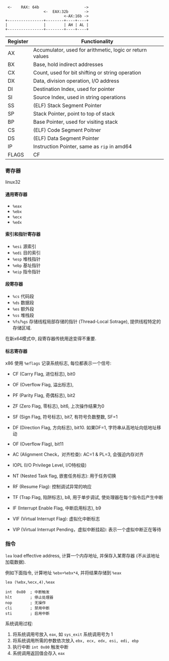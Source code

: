 ```
 <-    RAX: 64b                    ->         
                 <-  EAX:32b       ->
                          <-AX:16b ->
+----------------+--------+----+----+
|                |        | AH | AL |
+----------------+--------+----+----+
```

| Register | Functionality                                            |
| -------- | -------------------------------------------------------- |
| AX       | Accumulator, used for arithmetic, logic or return values |
| BX       | Base, hold indirect addresses                            |
| CX       | Count, used for bit shifting or string operation         |
| DX       | Data, division operation, I/O address                    |
| DI       | Destination Index, used for pointer                      |
| SI       | Source Index, used in string operations                  |
| SS       | (ELF) Stack Segment Pointer                                    |
| SP       | Stack Pointer, point to top of stack                     |
| BP       | Base Pointer, used for visiting stack                    |
| CS       | (ELF) Code Segment Poitner                                                         |
| DS       | (ELF) Data Segment Pointer                                     |
| IP       | Instruction Pointer, same as `rip` in amd64              |
| FLAGS    |  CF | ZF | SF ....                                                        |

### 寄存器

linux32 

#### 通用寄存器

- `%eax`
- `%ebx`
- `%ecx`
- `%edx`

#### 索引和指针寄存器

- `%esi` 源索引
- `%edi` 目的索引
- `%esp` 堆栈指针
- `%ebp` 基址指针
- `%eip` 指令指针

#### 段寄存器

- `%cs` 代码段
- `%ds` 数据段
- `%es` 额外段
- `%ss` 堆栈段
- `%fs`/`%gs` 存储线程局部存储的指针 (Thread-Local Sotrage), 提供线程特定的存储区域.

在新x64模式中, 段寄存器传统用途变得不重要.

#### 标志寄存器 

x86 使用 `%eflags` 记录系统标志, 每位都表示一个信号:

- CF (Carry Flag, 进位标志), bit0
- OF (Overflow Flag, 溢出标志), 
- PF (Parity Flag, 奇偶标志), bit2
- ZF (Zero Flag, 零标志), bit6, 上次操作结果为0
- SF (Sign Flag, 符号标志), bit7, 有符号负数整数, SF=1

- DF (Direction Flag, 方向标志), bit10. 如果DF=1, 字符串从高地址向低地址移动
- OF (Overflow Flag), bit11
- AC (Alignment Check，对齐检查): AC=1 & PL=3, 会强迫内存对齐

- IOPL (I/O Privilege Level, I/O特权级)
- NT (Nested Task flag, 嵌套任务标志): 用于任务切换

- RF (Resume Flag): 控制调试异常的响应
- TF (Trap Flag, 陷阱标志), b8, 用于单步调试, 使处理器在每个指令后产生中断

- IF (Interrupt Enable Flag, 中断启用标志), b9
- VIF (Virtual Interrupt Flag): 虚拟化中断标志
- VIP (Virtual Interrupt Pending，虚拟中断挂起): 表示一个虚拟中断正在等待


### 指令

`lea` load effective address, 计算一个内存地址, 并保存入某寄存器 (不从该地址加载数据).

例如下面指令, 计算地址 `%ebx+%ebx*4`, 并将结果存储到 `%eax`
```assembly
lea (%ebx,%ecx,4),%eax
```

```
int  0x80  ; 中断触发
hlt        ; 停止处理器
nop        ; 无操作
cli        ; 禁用中断
sti        ; 启用中断
```


系统调用过程:
1. 将系统调用号放入 `eax`, 如 `sys_exit` 系统调用号为 1
2. 将系统调用所需的参数依次放入 `ebx, ecx, edx, esi, edi, ebp`
3. 执行中断 `int 0x80` 触发中断
4. 系统调用返回值会存入 `eax`